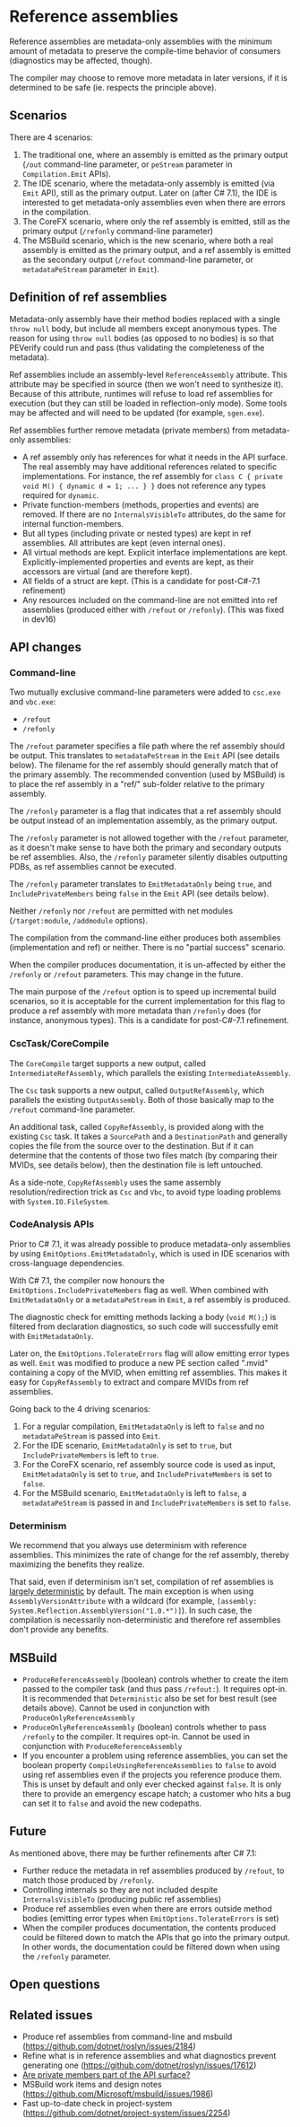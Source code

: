 # Reference assemblies

Reference assemblies are metadata-only assemblies with the minimum amount of metadata to preserve the compile-time behavior of consumers (diagnostics may be affected, though).

The compiler may choose to remove more metadata in later versions, if it is determined to be safe (ie. respects the principle above).

## Scenarios
There are 4 scenarios:

1. The traditional one, where an assembly is emitted as the primary output (`/out` command-line parameter, or `peStream` parameter in `Compilation.Emit` APIs).
2. The IDE scenario, where the metadata-only assembly is emitted (via `Emit` API), still as the primary output. Later on (after C# 7.1), the IDE is interested to get metadata-only assemblies even when there are errors in the compilation.
3. The CoreFX scenario, where only the ref assembly is emitted, still as the primary output (`/refonly` command-line parameter) 
4. The MSBuild scenario, which is the new scenario, where both a real assembly is emitted as the primary output, and a ref assembly is emitted as the secondary output (`/refout` command-line parameter, or `metadataPeStream` parameter in `Emit`).


## Definition of ref assemblies
Metadata-only assembly have their method bodies replaced with a single `throw null` body, but include all members except anonymous types. The reason for using `throw null` bodies (as opposed to no bodies) is so that PEVerify could run and pass (thus validating the completeness of the metadata).

Ref assemblies include an assembly-level `ReferenceAssembly` attribute. This attribute may be specified in source (then we won't need to synthesize it). Because of this attribute, runtimes will refuse to load ref assemblies for execution (but they can still be loaded in reflection-only mode). Some tools may be affected and will need to be updated (for example, `sgen.exe`).

Ref assemblies further remove metadata (private members) from metadata-only assemblies:

- A ref assembly only has references for what it needs in the API surface. The real assembly may have additional references related to specific implementations. For instance, the ref assembly for `class C { private void M() { dynamic d = 1; ... } }` does not reference any types required for `dynamic`.
- Private function-members (methods, properties and events) are removed. If there are no `InternalsVisibleTo` attributes, do the same for internal function-members.
- But all types (including private or nested types) are kept in ref assemblies. All attributes are kept (even internal ones).
- All virtual methods are kept. Explicit interface implementations are kept. Explicitly-implemented properties and events are kept, as their accessors are virtual (and are therefore kept).
- All fields of a struct are kept. (This is a candidate for post-C#-7.1 refinement)
- Any resources included on the command-line are not emitted into ref assemblies (produced either with `/refout` or `/refonly`). (This was fixed in dev16)

## API changes

### Command-line
Two mutually exclusive command-line parameters were added to `csc.exe` and `vbc.exe`:
- `/refout`
- `/refonly`

The `/refout` parameter specifies a file path where the ref assembly should be output. This translates to `metadataPeStream` in the `Emit` API (see details below). The filename for the ref assembly should generally match that of the primary assembly. The recommended convention (used by MSBuild) is to place the ref assembly in a "ref/" sub-folder relative to the primary assembly.

The `/refonly` parameter is a flag that indicates that a ref assembly should be output instead of an implementation assembly, as the primary output.

The `/refonly` parameter is not allowed together with the `/refout` parameter, as it doesn't make sense to have both the primary and secondary outputs be ref assemblies. Also, the `/refonly` parameter silently disables outputting PDBs, as ref assemblies cannot be executed. 

The `/refonly` parameter translates to `EmitMetadataOnly` being `true`, and `IncludePrivateMembers` being `false` in the `Emit` API (see details below).

Neither `/refonly` nor `/refout` are permitted with net modules (`/target:module`, `/addmodule` options).

The compilation from the command-line either produces both assemblies (implementation and ref) or neither. There is no "partial success" scenario.

When the compiler produces documentation, it is un-affected by either the `/refonly` or `/refout` parameters. This may change in the future.

The main purpose of the `/refout` option is to speed up incremental build scenarios, so it is acceptable for the current implementation for this flag to produce a ref assembly with more metadata than `/refonly` does (for instance, anonymous types). This is a candidate for post-C#-7.1 refinement.

### CscTask/CoreCompile
The `CoreCompile` target supports a new output, called `IntermediateRefAssembly`, which parallels the existing `IntermediateAssembly`.

The `Csc` task supports a new output, called `OutputRefAssembly`, which parallels the existing `OutputAssembly`.
Both of those basically map to the `/refout` command-line parameter.

An additional task, called `CopyRefAssembly`, is provided along with the existing `Csc` task. It takes a `SourcePath` and a `DestinationPath` and generally copies the file from the source over to the destination. But if it can determine that the contents of those two files match (by comparing their MVIDs, see details below), then the destination file is left untouched.

As a side-note, `CopyRefAssembly` uses the same assembly resolution/redirection trick as `Csc` and `Vbc`, to avoid type loading problems with `System.IO.FileSystem`.

### CodeAnalysis APIs
Prior to C# 7.1, it was already possible to produce metadata-only assemblies by using `EmitOptions.EmitMetadataOnly`, which is used in IDE scenarios with cross-language dependencies.

With C# 7.1, the compiler now honours the `EmitOptions.IncludePrivateMembers` flag as well. When combined with `EmitMetadataOnly` or a `metadataPeStream` in `Emit`, a ref assembly is produced.

The diagnostic check for emitting methods lacking a body (`void M();`) is filtered from declaration diagnostics, so such code will successfully emit with `EmitMetadataOnly`.

Later on, the `EmitOptions.TolerateErrors` flag will allow emitting error types as well.
`Emit` was modified to produce a new PE section called ".mvid" containing a copy of the MVID, when emitting ref assemblies. This makes it easy for `CopyRefAssembly` to extract and compare MVIDs from ref assemblies.

Going back to the 4 driving scenarios:
1. For a regular compilation, `EmitMetadataOnly` is left to `false` and no `metadataPeStream` is passed into `Emit`.
2. For the IDE scenario, `EmitMetadataOnly` is set to `true`, but `IncludePrivateMembers` is left to `true`.
3. For the CoreFX scenario, ref assembly source code is used as input, `EmitMetadataOnly` is set to `true`, and `IncludePrivateMembers` is set to `false`.
4. For the MSBuild scenario, `EmitMetadataOnly` is left to `false`, a `metadataPeStream` is passed in and `IncludePrivateMembers` is set to `false`.

### Determinism

We recommend that you always use determinism with reference assemblies. This minimizes the rate of change for the ref assembly, thereby maximizing the benefits they realize.

That said, even if determinism isn't set, compilation of ref assemblies is [largely deterministic](http://blog.paranoidcoding.com/2016/04/05/deterministic-builds-in-roslyn.html) by default. The main exception is when using `AssemblyVersionAttribute` with a wildcard (for example, `[assembly: System.Reflection.AssemblyVersion("1.0.*")]`). In such case, the compilation is necessarily non-deterministic and therefore ref assemblies don't provide any benefits.

## MSBuild

* `ProduceReferenceAssembly` (boolean) controls whether to create the item passed to the compiler task (and thus pass `/refout:`). It requires opt-in. It is recommended that `Deterministic` also be set for best result (see details above).  Cannot be used in conjunction with `ProduceOnlyReferenceAssembly`
* `ProduceOnlyReferenceAssembly` (boolean) controls whether to pass `/refonly` to the compiler. It requires opt-in. Cannot be used in conjunction with `ProduceReferenceAssembly`
* If you encounter a problem using reference assemblies, you can set the boolean property `CompileUsingReferenceAssemblies` to `false` to avoid using ref assemblies even if the projects you reference produce them. This is unset by default and only ever checked against `false`. It is only there to provide an emergency escape hatch; a customer who hits a bug can set it to `false` and avoid the new codepaths.

## Future
As mentioned above, there may be further refinements after C# 7.1:
- Further reduce the metadata in ref assemblies produced by `/refout`, to match those produced by `/refonly`.
- Controlling internals so they are not included despite `InternalsVisibleTo` (producing public ref assemblies)
- Produce ref assemblies even when there are errors outside method bodies (emitting error types when `EmitOptions.TolerateErrors` is set)
- When the compiler produces documentation, the contents produced could be filtered down to match the APIs that go into the primary output. In other words, the documentation could be filtered down when using the `/refonly` parameter.

## Open questions

## Related issues
- Produce ref assemblies from command-line and msbuild (https://github.com/dotnet/roslyn/issues/2184)
- Refine what is in reference assemblies and what diagnostics prevent generating one (https://github.com/dotnet/roslyn/issues/17612)
- [Are private members part of the API surface?](http://blog.paranoidcoding.com/2016/02/15/are-private-members-api-surface.html)
- MSBuild work items and design notes (https://github.com/Microsoft/msbuild/issues/1986)
- Fast up-to-date check in project-system (https://github.com/dotnet/project-system/issues/2254)
